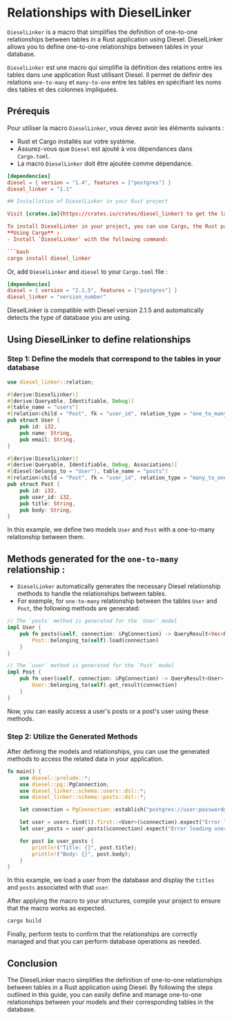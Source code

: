 # Relationships with DieselLinker

`DieselLinker`  is a macro that simplifies the definition of one-to-one relationships between tables in a Rust application using Diesel. DieselLinker allows you to define one-to-one relationships between tables in your database.

`DieselLinker` est une macro qui simplifie la définition des relations entre les tables dans une application Rust utilisant Diesel. Il permet de définir des relations `one-to-many` et `many-to-one` entre les tables en spécifiant les noms des tables et des colonnes impliquées.

## Prérequis
Pour utiliser la macro `DieselLinker`, vous devez avoir les éléments suivants :

- Rust et Cargo installés sur votre système.
- Assurez-vous que `Diesel` est ajouté à vos dépendances dans `Cargo.toml`.
- La macro `DieselLinker` doit être ajoutée comme dépendance.
    
```toml
[dependencies]
diesel = { version = "1.4", features = ["postgres"] }
diesel_linker = "1.1"

## Installation of DieselLinker in your Rust project

Visit [crates.io](https://crates.io/crates/diesel_linker) to get the latest version of DieselLinker.

To install DieselLinker in your project, you can use Cargo, the Rust package manager.
**Using Cargo** : 
- Install `DieselLinker` with the following command:

```bash
cargo install diesel_linker
```
Or, add `DieselLinker` and `diesel` to your `Cargo.toml` file :
```toml
[dependencies]
diesel = { version = "2.1.5", features = ["postgres"] }
diesel_linker = "version_number"

```
DieselLinker is compatible with Diesel version 2.1.5 and automatically detects the type of database you are using.

## Using DieselLinker to define relationships
### Step 1: Define the models that correspond to the tables in your database

```rust
use diesel_linker::relation;

#[derive(DieselLinker)]
#[derive(Queryable, Identifiable, Debug)]
#[table_name = "users"]
#[relation(child = "Post", fk = "user_id", relation_type = "one_to_many")]
pub struct User {
    pub id: i32,
    pub name: String,
    pub email: String,
}

#[derive(DieselLinker)]
#[derive(Queryable, Identifiable, Debug, Associations)]
#[diesel(belongs_to = "User"), table_name = "posts"]
#[relation(child = "Post", fk = "user_id", relation_type = "many_to_one")]
pub struct Post {
    pub id: i32,
    pub user_id: i32,
    pub title: String,
    pub body: String,
}
```
In this example, we define two models `User` and `Post` with a one-to-many relationship between them.

## Methods generated for the `one-to-many` relationship :
- `DieselLinker`  automatically generates the necessary Diesel relationship methods to handle the relationships between tables.
- For exemple, for `one-to-many` relationship between the tables `User` and `Post`, the following methods are generated:
```rust
// The `posts` method is generated for the `User` model
impl User {
    pub fn posts(&self, connection: &PgConnection) -> QueryResult<Vec<Post>> {
        Post::belonging_to(self).load(connection)
    }
}

// The `user` method is generated for the `Post` model
impl Post {
    pub fn user(&self, connection: &PgConnection) -> QueryResult<User> {
        User::belonging_to(self).get_result(connection)
    }
}
```
Now, you can easily access a user's posts or a post's user using these methods.

### Step 2: Utilize the Generated Methods
After defining the models and relationships, you can use the generated methods to access the related data in your application.

```rust
fn main() {
    use diesel::prelude::*;
    use diesel::pg::PgConnection;
    use diesel_linker::schema::users::dsl::*;
    use diesel_linker::schema::posts::dsl::*;

    let connection = PgConnection::establish("postgres://user:password@localhost/mydb").unwrap();

    let user = users.find(1).first::<User>(&connection).expect("Error loading user");
    let user_posts = user.posts(&connection).expect("Error loading user posts");

    for post in user_posts {
        println!("Title: {}", post.title);
        println!("Body: {}", post.body);
    }
}
```
In this example, we load a user from the database and display the `titles` and `posts` associated with that `user`.

After applying the macro to your structures, compile your project to ensure that the macro works as expected.
```bash
cargo build
```
Finally, perform tests to confirm that the relationships are correctly managed and that you can perform database operations as needed.

## Conclusion
The DieselLinker macro simplifies the definition of one-to-one relationships between tables in a Rust application using Diesel. By following the steps outlined in this guide, you can easily define and manage one-to-one relationships between your models and their corresponding tables in the database.